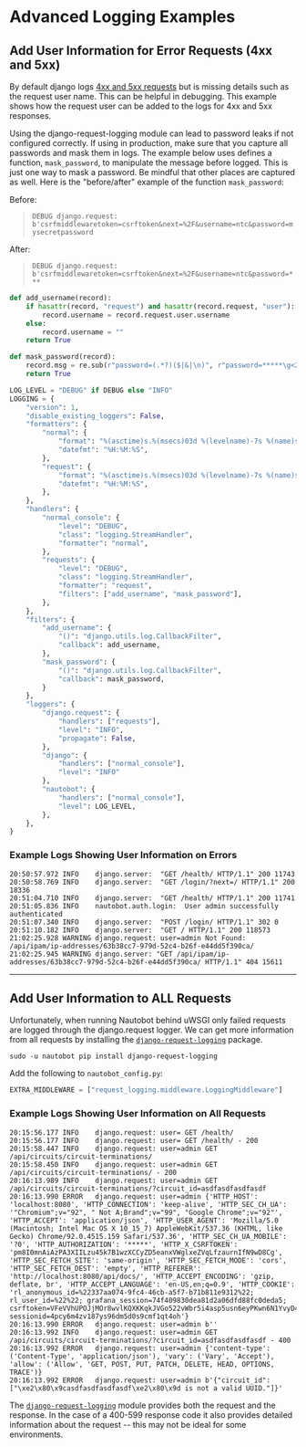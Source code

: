 # Advanced Logging Examples

## Add User Information for Error Requests (4xx and 5xx)

By default django logs [4xx and 5xx requests](https://docs.djangoproject.com/en/3.2/topics/logging/#django-request)
but is missing details such as the request user name. This can be helpful in debugging. This example
shows how the request user can be added to the logs for 4xx and 5xx responses.

Using the django-request-logging module can lead to password leaks if not configured correctly. If using in production, make sure that you capture all passwords and mask them in logs. The example below uses defines a function, `mask_password`, to manipulate the message before logged. This is just one way to mask a password. Be mindful that other places are captured as well. Here is the "before/after" example of the function `mask_password`:

Before:

> `DEBUG django.request: b'csrfmiddlewaretoken=csrftoken&next=%2F&username=ntc&password=mysecretpassword`

After:

> `DEBUG django.request: b'csrfmiddlewaretoken=csrftoken&next=%2F&username=ntc&password=***`

```python
def add_username(record):
    if hasattr(record, "request") and hasattr(record.request, "user"):
        record.username = record.request.user.username
    else:
        record.username = ""
    return True

def mask_password(record):
    record.msg = re.sub(r"password=(.*?)($|&|\n)", r"password=*****\g<2>", record.msg)
    return True

LOG_LEVEL = "DEBUG" if DEBUG else "INFO"
LOGGING = {
    "version": 1,
    "disable_existing_loggers": False,
    "formatters": {
        "normal": {
            "format": "%(asctime)s.%(msecs)03d %(levelname)-7s %(name)s: %(message)s",
            "datefmt": "%H:%M:%S",
        },
        "request": {
            "format": "%(asctime)s.%(msecs)03d %(levelname)-7s %(name)s: user=%(username)s %(message)s",
            "datefmt": "%H:%M:%S",
        },
    },
    "handlers": {
        "normal_console": {
            "level": "DEBUG",
            "class": "logging.StreamHandler",
            "formatter": "normal",
        },
        "requests": {
            "level": "DEBUG",
            "class": "logging.StreamHandler",
            "formatter": "request",
            "filters": ["add_username", "mask_password"],
        },
    },
    "filters": {
        "add_username": {
            "()": "django.utils.log.CallbackFilter",
            "callback": add_username,
        },
        "mask_password": {
            "()": "django.utils.log.CallbackFilter",
            "callback": mask_password,
        }
    },
    "loggers": {
        "django.request": {
            "handlers": ["requests"],
            "level": "INFO",
            "propagate": False,
        },
        "django": {
            "handlers": ["normal_console"],
            "level": "INFO"
        },
        "nautobot": {
            "handlers": ["normal_console"],
            "level": LOG_LEVEL,
        },
    },
}
```

### Example Logs Showing User Information on Errors

```no-highlight
20:50:57.972 INFO    django.server:  "GET /health/ HTTP/1.1" 200 11743
20:50:58.769 INFO    django.server:  "GET /login/?next=/ HTTP/1.1" 200 18336
20:51:04.710 INFO    django.server:  "GET /health/ HTTP/1.1" 200 11741
20:51:05.836 INFO    nautobot.auth.login:  User admin successfully authenticated
20:51:07.340 INFO    django.server:  "POST /login/ HTTP/1.1" 302 0
20:51:10.182 INFO    django.server:  "GET / HTTP/1.1" 200 118573
21:02:25.928 WARNING django.request: user=admin Not Found: /api/ipam/ip-addresses/63b38cc7-979d-52c4-b26f-e44dd5f390ca/
21:02:25.945 WARNING django.server: "GET /api/ipam/ip-addresses/63b38cc7-979d-52c4-b26f-e44dd5f390ca/ HTTP/1.1" 404 15611
```

---

## Add User Information to ALL Requests

Unfortunately, when running Nautobot behind uWSGI only failed requests are logged through the django.request logger. We can get more information
from all requests by installing the [`django-request-logging`](https://github.com/Rhumbix/django-request-logging) package.

```no-highlight
sudo -u nautobot pip install django-request-logging
```

Add the following to `nautobot_config.py`:

```python
EXTRA_MIDDLEWARE = ["request_logging.middleware.LoggingMiddleware"]
```

### Example Logs Showing User Information on All Requests

```no-highlight
20:15:56.177 INFO    django.request: user= GET /health/
20:15:56.177 INFO    django.request: user= GET /health/ - 200
20:15:58.447 INFO    django.request: user=admin GET /api/circuits/circuit-terminations/
20:15:58.450 INFO    django.request: user=admin GET /api/circuits/circuit-terminations/ - 200
20:16:13.989 INFO    django.request: user=admin GET /api/circuits/circuit-terminations/?circuit_id=asdfasdfasdfasdf
20:16:13.990 ERROR   django.request: user=admin {'HTTP_HOST': 'localhost:8080', 'HTTP_CONNECTION': 'keep-alive', 'HTTP_SEC_CH_UA': '"Chromium";v="92", " Not A;Brand";v="99", "Google Chrome";v="92"', 'HTTP_ACCEPT': 'application/json', 'HTTP_USER_AGENT': 'Mozilla/5.0 (Macintosh; Intel Mac OS X 10_15_7) AppleWebKit/537.36 (KHTML, like Gecko) Chrome/92.0.4515.159 Safari/537.36', 'HTTP_SEC_CH_UA_MOBILE': '?0', 'HTTP_AUTHORIZATION': '*****', 'HTTP_X_CSRFTOKEN': 'pm8I0mnAiAzPA3XIILzu45k7B1wzXCCyZD5eanxVWglxeZVqLfzaurnIfN9wD8Cg', 'HTTP_SEC_FETCH_SITE': 'same-origin', 'HTTP_SEC_FETCH_MODE': 'cors', 'HTTP_SEC_FETCH_DEST': 'empty', 'HTTP_REFERER': 'http://localhost:8080/api/docs/', 'HTTP_ACCEPT_ENCODING': 'gzip, deflate, br', 'HTTP_ACCEPT_LANGUAGE': 'en-US,en;q=0.9', 'HTTP_COOKIE': 'rl_anonymous_id=%22337aa074-9fc4-46cb-a5f7-b71b811e9312%22; rl_user_id=%22%22; grafana_session=74f409830dea81d2a06dfd88fc0deda5; csrftoken=VFeVVhUPOJjMOr8wvlKQXKKqkJVGo522vWbr5i4asp5usn6eyPKwn6N1YvyD4B2K; sessionid=4pcy6m4zv187ys96dm5d0s9cmf1qt4oh'}
20:16:13.990 ERROR   django.request: user=admin b''
20:16:13.992 INFO    django.request: user=admin GET /api/circuits/circuit-terminations/?circuit_id=asdfasdfasdfasdf - 400
20:16:13.992 ERROR   django.request: user=admin {'content-type': ('Content-Type', 'application/json'), 'vary': ('Vary', 'Accept'), 'allow': ('Allow', 'GET, POST, PUT, PATCH, DELETE, HEAD, OPTIONS, TRACE')}
20:16:13.992 ERROR   django.request: user=admin b'{"circuit_id":["\xe2\x80\x9casdfasdfasdfasdf\xe2\x80\x9d is not a valid UUID."]}'
```

The [`django-request-logging`](https://github.com/Rhumbix/django-request-logging) module provides both the request and the response. In the case of a 400-599 response code it also provides detailed information about the request -- this may not be ideal for some environments.
